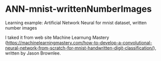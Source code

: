 # ANN-mnist-writtenNumberImages
Learning example: Artificial Network Neural for mnist dataset, written number images

I taked it from web site Machine Learnung Mastery (https://machinelearningmastery.com/how-to-develop-a-convolutional-neural-network-from-scratch-for-mnist-handwritten-digit-classification/), written by Jason Brownlee.
